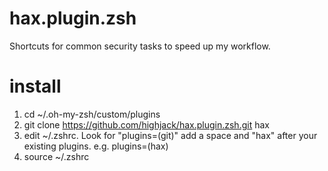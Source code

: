 # hax.plugin.zsh
Shortcuts for common security tasks to speed up my workflow.

# install
1) cd ~/.oh-my-zsh/custom/plugins
2) git clone https://github.com/highjack/hax.plugin.zsh.git hax
3) edit ~/.zshrc. Look for "plugins=(git)" add a space and "hax" after your existing plugins.
e.g. plugins=(hax)
4) source ~/.zshrc
